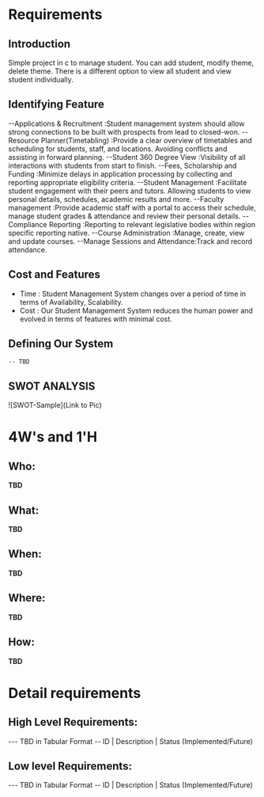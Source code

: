 # Requirements
## Introduction
 Simple project in c to manage student. You can add student, modify theme, delete theme. There is a different option to view all student and view student individually.
 
## Identifying Feature
  --Applications & Recruitment    :Student management system should allow strong connections to be built with prospects from lead to closed-won.
  --Resource Planner(Timetabling) :Provide a clear overview of timetables and scheduling for students, staff, and locations. Avoiding conflicts and assisting in forward planning.
  --Student 360 Degree View       :Visibility of all interactions with students from start to finish.
  --Fees, Scholarship and Funding :Minimize delays in application processing by collecting and reporting appropriate eligibility criteria.
  --Student Management            :Facilitate student engagement with their peers and tutors. Allowing students to view personal details, schedules, academic results and more.
  --Faculty management            :Provide academic staff with a portal to access their schedule, manage student grades & attendance and review their personal details.
  --Compliance Reporting          :Reporting to relevant legislative bodies within region specific reporting native.
  --Course Administration         :Manage, create, view and update courses.
  --Manage Sessions and Attendance:Track and record attendance.
## Cost and Features
  - Time : Student Management System changes over a period of time in terms of Availability, Scalability.
  - Cost : Our Student Management System reduces the human power and evolved in terms of features with minimal cost.
## Defining Our System
    -- TBD
## SWOT ANALYSIS
![SWOT-Sample](Link to Pic)

# 4W&#39;s and 1&#39;H

## Who:

**TBD**

## What:

**TBD**

## When:

**TBD**

## Where:

**TBD**

## How:

**TBD**

# Detail requirements
## High Level Requirements:
--- TBD in Tabular Format 
-- ID | Description | Status (Implemented/Future)


##  Low level Requirements:
--- TBD in Tabular Format 
-- ID | Description | Status (Implemented/Future)
